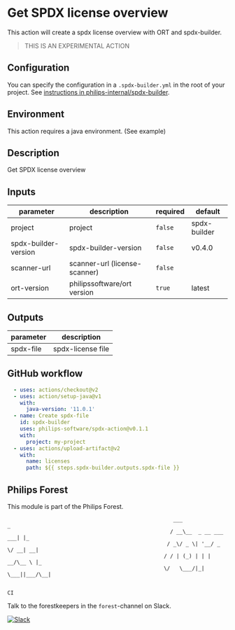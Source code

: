# Get SPDX license overview

This action will create a spdx license overview with ORT and spdx-builder.

> THIS IS AN EXPERIMENTAL ACTION

## Configuration
You can specify the configuration in a `.spdx-builder.yml` in the root of your project.
See [instructions in philips-internal/spdx-builder](https://github.com/philips-software/spdx-builder#including-projects-in-the-spdx-file).

## Environment
This action requires a java environment. (See example)

<!-- terraform-docs-description -->
## Description

Get SPDX license overview


<!-- terraform-docs-description -->

<!-- terraform-docs-inputs -->
## Inputs

| parameter | description | required | default |
| - | - | - | - |
| project | project | `false` | spdx-builder |
| spdx-builder-version | spdx-builder-version | `false` | v0.4.0 |
| scanner-url | scanner-url (license-scanner) | `false` |  |
| ort-version | philipssoftware/ort version | `true` | latest |



<!-- terraform-docs-inputs -->

<!-- terraform-docs-outputs -->
## Outputs

| parameter | description |
| - | - |
| spdx-file | spdx-license file |



<!-- terraform-docs-outputs -->

<!-- terraform-docs-run -->

## GitHub workflow

```yml
  - uses: actions/checkout@v2
  - uses: action/setup-java@v1
    with:
      java-version: '11.0.1'
  - name: Create spdx-file
    id: spdx-builder
    uses: philips-software/spdx-action@v0.1.1
    with:
      project: my-project
  - uses: actions/upload-artifact@v2
    with:
      name: licenses
      path: ${{ steps.spdx-builder.outputs.spdx-file }}
```

## Philips Forest

This module is part of the Philips Forest.

```
                                                     ___                   _
                                                    / __\__  _ __ ___  ___| |_
                                                   / _\/ _ \| '__/ _ \/ __| __|
                                                  / / | (_) | | |  __/\__ \ |_
                                                  \/   \___/|_|  \___||___/\__|

                                                                            CI
```

Talk to the forestkeepers in the `forest`-channel on Slack.

[![Slack](https://philips-software-slackin.now.sh/badge.svg)](https://philips-software-slackin.now.sh)
